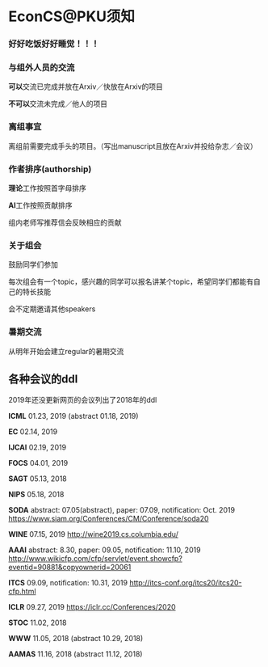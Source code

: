 # EconCS@PKU须知

### 好好吃饭好好睡觉！！！

### 与组外人员的交流

**可以**交流已完成并放在Arxiv／快放在Arxiv的项目

**不可以**交流未完成／他人的项目



### 离组事宜

离组前需要完成手头的项目。（写出manuscript且放在Arxiv并投给杂志／会议）



### 作者排序(authorship)

**理论**工作按照首字母排序

**AI**工作按照贡献排序

组内老师写推荐信会反映相应的贡献



### 关于组会

鼓励同学们参加

每次组会有一个topic，感兴趣的同学可以报名讲某个topic，希望同学们都能有自己的特长技能

会不定期邀请其他speakers



### 暑期交流

从明年开始会建立regular的暑期交流



## 各种会议的ddl

2019年还没更新网页的会议列出了2018年的ddl

**ICML** 01.23, 2019 (abstract 01.18, 2019)

**EC** 02.14, 2019

**IJCAI** 02.19, 2019

**FOCS** 04.01, 2019

**SAGT** 05.13, 2018

**NIPS** 05.18, 2018

**SODA** abstract: 07.05(abstract), paper: 07.09, notification: Oct. 2019  https://www.siam.org/Conferences/CM/Conference/soda20

**WINE**  07.15, 2019  http://wine2019.cs.columbia.edu/

**AAAI** abstract: 8.30, paper: 09.05, notification: 11.10, 2019  http://www.wikicfp.com/cfp/servlet/event.showcfp?eventid=90881&copyownerid=20061

**ITCS** 09.09, notification: 10.31, 2019  http://itcs-conf.org/itcs20/itcs20-cfp.html

**ICLR** 09.27, 2019   https://iclr.cc/Conferences/2020

**STOC** 11.02, 2018

**WWW** 11.05, 2018 (abstract 10.29, 2018)

**AAMAS** 11.16, 2018 (abstract 11.12, 2018)





